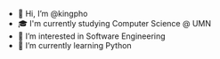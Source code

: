 - 👋 Hi, I’m @kingpho
- 🎓 I'm currently studying Computer Science @ UMN
- 👀 I’m interested in Software Engineering
- 🌱 I’m currently learning Python


<!---
kingpho/kingpho is a ✨ special ✨ repository because its `README.md` (this file) appears on your GitHub profile.
You can click the Preview link to take a look at your changes.
--->
